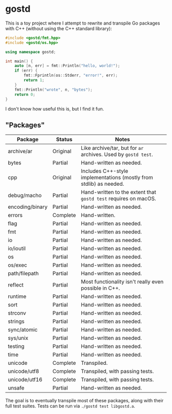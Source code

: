 # gostd

This is a toy project where I attempt to rewrite and transpile Go packages with C++ (without using the C++ standard library):

```c++
#include <gostd/fmt.hpp>
#include <gostd/os.hpp>

using namespace gostd;

int main() {
    auto [n, err] = fmt::Println("hello, world!");
    if (err) {
        fmt::Fprintln(os::Stderr, "error!", err);
        return 1;
    }
    fmt::Println("wrote", n, "bytes");
    return 0;
}
```

I don't know how useful this is, but I find it fun.

## "Packages"

|Package|Status|Notes|
|-|-|-|
|archive/ar|Original|Like archive/tar, but for `ar` archives. Used by `gostd test`.|
|bytes|Partial|Hand-written as needed.|
|cpp|Original|Includes C++-style implementations (mostly from stdlib) as needed.|
|debug/macho|Partial|Hand-written to the extent that `gostd test` requires on macOS.|
|encoding/binary|Partial|Hand-written as needed.|
|errors|Complete|Hand-written.|
|flag|Partial|Hand-written as needed.|
|fmt|Partial|Hand-written as needed.|
|io|Partial|Hand-written as needed.|
|io/ioutil|Partial|Hand-written as needed.|
|os|Partial|Hand-written as needed.|
|os/exec|Partial|Hand-written as needed.|
|path/filepath|Partial|Hand-written as needed.|
|reflect|Partial|Most functionality isn't really even possible in C++.|
|runtime|Partial|Hand-written as needed.|
|sort|Partial|Hand-written as needed.|
|strconv|Partial|Hand-written as needed.|
|strings|Partial|Hand-written as needed.|
|sync/atomic|Partial|Hand-written as needed.|
|sys/unix|Partial|Hand-written as needed.|
|testing|Partial|Hand-written as needed.|
|time|Partial|Hand-written as needed.|
|unicode|Complete|Transpiled.|
|unicode/utf8|Complete|Transpiled, with passing tests.|
|unicode/utf16|Complete|Transpiled, with passing tests.|
|unsafe|Partial|Hand-written as needed.|

The goal is to eventually transpile most of these packages, along with their full test suites. Tests can be run via `./gostd test libgostd.a`.
